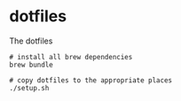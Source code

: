 dotfiles
========

The dotfiles

```
# install all brew dependencies
brew bundle

# copy dotfiles to the appropriate places
./setup.sh
```
